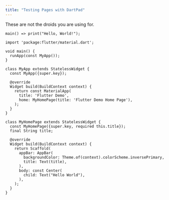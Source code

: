 ```yaml
---
title: "Testing Pages with DartPad"
---
```


<script type="text/javascript" src="https://dartpad.dev/inject_embed.dart.js" defer></script>

These are not the droids you are using for.

```run-dartpad:mode-dart:run-true
main() => print("Hello, World!");
```

```run-dartpad:mode-flutter:run-true
import 'package:flutter/material.dart';

void main() {
  runApp(const MyApp());
}

class MyApp extends StatelessWidget {
  const MyApp({super.key});

  @override
  Widget build(BuildContext context) {
    return const MaterialApp(
      title: 'Flutter Demo',
      home: MyHomePage(title: 'Flutter Demo Home Page'),
    );
  }
}

class MyHomePage extends StatelessWidget {
  const MyHomePage({super.key, required this.title});
  final String title;

  @override
  Widget build(BuildContext context) {
    return Scaffold(
      appBar: AppBar(
        backgroundColor: Theme.of(context).colorScheme.inversePrimary,
        title: Text(title),
      ),
      body: const Center(
        child: Text("Hello World"),
      ),
    );
  }
}
```
